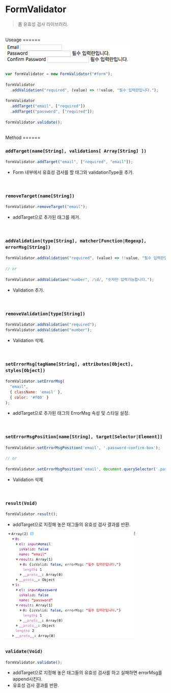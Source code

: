 FormValidator
=============

> 폼 유효성 검사 라이브러리.

<br>
Useage
======

<div>
  <img src="./images/useage.png">
</div>

```javascript
var formValidator = new FormValidator("#form");

formValidator
  .addValidation("required", (value) => !!value, "필수 입력란입니다.");

formValidator
  .addTarget("email", ["required"])
  .addTarget("password", ["required"]);

formValidator.validate();
```
<br>
Method
======

### `addTarget(name[String], validations[ Array[String] ])`
```javascript
formValidator.addTarget("email", ["required", "email"]);
```
- Form 내부에서 유효성 검사를 할 태그와 validationType을 추가.

<br>

### `removeTarget(name[String])`
```javascript
formValidator.removeTarget("email");
```
- addTarget으로 추가된 태그를 제거.

<br>

### `addValidation(type[String], matcher[Function|Regexp], errorMsg[String])`
```javascript
formValidator.addValidation("required", (value) => !!value, "필수 입력란입니다.");

// or

formValidator.addValidation("number", /\d/, "숫자만 입력가능합니다.");
```
- Validation 추가.

<br>

### `removeValidation[type[String])`
```javascript
formValidator.addValidation("required");
formValidator.addValidation("number");
```
- Validation 삭제.

<br>

### `setErrorMsg[tagName[String], attributes[Object], styles[Object])`
```javascript
formValidator.setErrorMsg(
  "email", 
  { className: 'email' }, 
  { color: '#f00' }
);
```
- addTarget으로 추가된 태그의 ErrorMsg 속성 및 스타일 설정.

<br>

### `setErrorMsgPosition[name[String], target[Selector|Element]]`
```javascript
formValidator.setErrorMsgPosition('email', '.password-confirm-box');

// or

formValidator.setErrorMsgPosition('email', document.querySelector('.password-confirm-box'));
```
- Validation 삭제

<br>

### `result(Void)`
```javascript
formValidator.result();
```
- addTarget으로 지정해 놓은 태그들의 유효성 검사 결과를 반환.

<div>
  <img src="./images/result.png">
</div>

### `validate(Void)`
```javascript
formValidator.validate();
```
- addTarget으로 지정해 놓은 태그들의 유효성 검사를 하고 실패하면 errorMsg를 append시킨다.
- 유효성 검사 결과를 반환.
